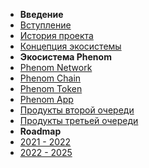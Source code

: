 * **Введение**
* [Вступление](/intro.md)
* [История проекта](/history.md)
* [Концепция экосистемы](/concept.md)
* **Экосистема Phenom**
* [Phenom Network](/network.md)
* [Phenom Chain](/chain.md)
* [Phenom Token](/pnt.md)
* [Phenom App](/app.md)
* [Продукты второй очереди](/second.md)
* [Продукты третьей очереди](/third.md)
* **Roadmap**
* [2021 - 2022](/2122.md)
* [2022 - 2025](/2225.md)
